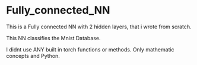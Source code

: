 # Fully_connected_NN
This is a Fully connected NN with 2 hidden layers, that i wrote from scratch.

This NN classifies the Mnist Database.

I didnt use ANY built in torch functions or methods. Only mathematic concepts and Python.

